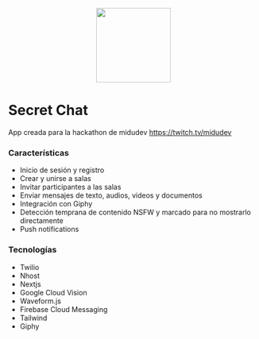 <p align="center">
  <img 
    width="150"
    height="150"
    src="https://i.imgur.com/K83bMDt.png"
  >
</p>

# Secret Chat

App creada para la hackathon de midudev https://twitch.tv/midudev

### Características
- Inicio de sesión y registro
- Crear y unirse a salas
- Invitar participantes a las salas
- Enviar mensajes de texto, audios, videos y documentos
- Integración con Giphy
- Detección temprana de contenido NSFW y marcado para no mostrarlo directamente
- Push notifications

### Tecnologías
 - Twilio
 - Nhost
 - Nextjs
 - Google Cloud Vision
 - Waveform.js
 - Firebase Cloud Messaging
 - Tailwind
 - Giphy
